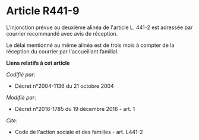 # Article R441-9

L'injonction prévue au deuxième alinéa de l'article L. 441-2 est adressée par courrier recommandé avec avis de réception. 

Le délai mentionné au même alinéa est de trois mois à compter de la réception du courrier par l'accueillant familial.

**Liens relatifs à cet article**

_Codifié par_:

  - Décret n°2004-1136 du 21 octobre 2004

_Modifié par_:

  - Décret n°2016-1785 du 19 décembre 2016 - art. 1

_Cite_:

  - Code de l'action sociale et des familles - art. L441-2
